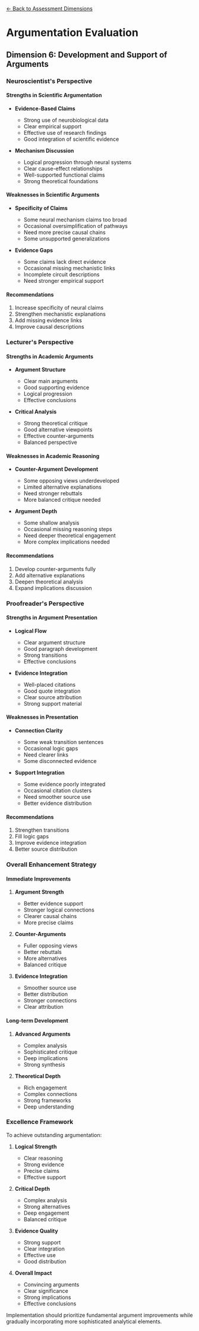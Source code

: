 [← Back to Assessment Dimensions](0-assessment-dimensions.md)

# Argumentation Evaluation
## Dimension 6: Development and Support of Arguments

### Neuroscientist's Perspective

#### Strengths in Scientific Argumentation
- **Evidence-Based Claims**
  - Strong use of neurobiological data
  - Clear empirical support
  - Effective use of research findings
  - Good integration of scientific evidence

- **Mechanism Discussion**
  - Logical progression through neural systems
  - Clear cause-effect relationships
  - Well-supported functional claims
  - Strong theoretical foundations

#### Weaknesses in Scientific Arguments
- **Specificity of Claims**
  - Some neural mechanism claims too broad
  - Occasional oversimplification of pathways
  - Need more precise causal chains
  - Some unsupported generalizations

- **Evidence Gaps**
  - Some claims lack direct evidence
  - Occasional missing mechanistic links
  - Incomplete circuit descriptions
  - Need stronger empirical support

#### Recommendations
1. Increase specificity of neural claims
2. Strengthen mechanistic explanations
3. Add missing evidence links
4. Improve causal descriptions

### Lecturer's Perspective

#### Strengths in Academic Arguments
- **Argument Structure**
  - Clear main arguments
  - Good supporting evidence
  - Logical progression
  - Effective conclusions

- **Critical Analysis**
  - Strong theoretical critique
  - Good alternative viewpoints
  - Effective counter-arguments
  - Balanced perspective

#### Weaknesses in Academic Reasoning
- **Counter-Argument Development**
  - Some opposing views underdeveloped
  - Limited alternative explanations
  - Need stronger rebuttals
  - More balanced critique needed

- **Argument Depth**
  - Some shallow analysis
  - Occasional missing reasoning steps
  - Need deeper theoretical engagement
  - More complex implications needed

#### Recommendations
1. Develop counter-arguments fully
2. Add alternative explanations
3. Deepen theoretical analysis
4. Expand implications discussion

### Proofreader's Perspective

#### Strengths in Argument Presentation
- **Logical Flow**
  - Clear argument structure
  - Good paragraph development
  - Strong transitions
  - Effective conclusions

- **Evidence Integration**
  - Well-placed citations
  - Good quote integration
  - Clear source attribution
  - Strong support material

#### Weaknesses in Presentation
- **Connection Clarity**
  - Some weak transition sentences
  - Occasional logic gaps
  - Need clearer links
  - Some disconnected evidence

- **Support Integration**
  - Some evidence poorly integrated
  - Occasional citation clusters
  - Need smoother source use
  - Better evidence distribution

#### Recommendations
1. Strengthen transitions
2. Fill logic gaps
3. Improve evidence integration
4. Better source distribution

### Overall Enhancement Strategy

#### Immediate Improvements
1. **Argument Strength**
   - Better evidence support
   - Stronger logical connections
   - Clearer causal chains
   - More precise claims

2. **Counter-Arguments**
   - Fuller opposing views
   - Better rebuttals
   - More alternatives
   - Balanced critique

3. **Evidence Integration**
   - Smoother source use
   - Better distribution
   - Stronger connections
   - Clear attribution

#### Long-term Development
1. **Advanced Arguments**
   - Complex analysis
   - Sophisticated critique
   - Deep implications
   - Strong synthesis

2. **Theoretical Depth**
   - Rich engagement
   - Complex connections
   - Strong frameworks
   - Deep understanding

### Excellence Framework

To achieve outstanding argumentation:

1. **Logical Strength**
   - Clear reasoning
   - Strong evidence
   - Precise claims
   - Effective support

2. **Critical Depth**
   - Complex analysis
   - Strong alternatives
   - Deep engagement
   - Balanced critique

3. **Evidence Quality**
   - Strong support
   - Clear integration
   - Effective use
   - Good distribution

4. **Overall Impact**
   - Convincing arguments
   - Clear significance
   - Strong implications
   - Effective conclusions

Implementation should prioritize fundamental argument improvements while gradually incorporating more sophisticated analytical elements.

